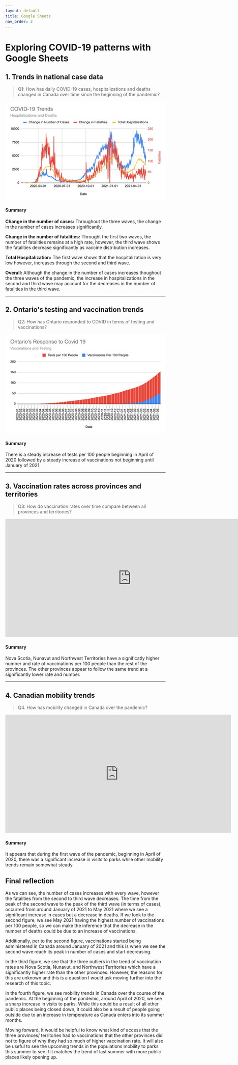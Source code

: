 ```yaml
---
layout: default
title: Google Sheets
nav_order: 2
---
```


# Exploring COVID-19 patterns with Google Sheets

## 1. Trends in national case data
> Q1: How has daily COVID-19 cases, hospitalizations and deaths changed in Canada over time since the beginning of the pandemic?

![figure1](/assets/img/figure1.jpg) 


#### Summary

**Change in the number of cases:** Throughout the three waves, the change in the number of cases increases significantly. 

**Change in the number of fatalities:** Throught the first two waves, the number of fatalities remains at a high rate, however, the third wave shows the fatalities decrease significantly as vaccine distribution increases. 

**Total Hospitalization:** The first wave shows that the hospitalization is very low however, increases through the second and third wave. 

**Overall:** Although the change in the number of cases increases thoughout the three waves of the pandemic, the increase in hospitalizations in the second and third wave may account for the decreases in the number of fatalities in the third wave. 

 
---

## 2. Ontario's testing and vaccination trends 
> Q2: How has Ontario responded to COVID in terms of testing and vaccinations? 

![figure2new](/assets/img/figure2new.jpg)

#### Summary
There is a steady increase of tests per 100 people beginning in April of 2020 followed by a steady increase of vaccinations not beginning until January of 2021. 

---

## 3. Vaccination rates across provinces and territories
> Q3: How do vaccination rates over time compare between all provinces and territories? 

<iframe width="789" height="371" seamless frameborder="0" scrolling="no" src="https://docs.google.com/spreadsheets/d/e/2PACX-1vTGJwzsqhVBwAH97WDFcy_QC2hBukEymk8QgswCjVI_OGyCXyaBdUwPI_X8AK-MUqT1YGuYRPRV57lo/pubchart?oid=233487689&amp;format=interactive"></iframe>


#### Summary
Nova Scotia, Nunavut and Northwest Territories have a significatly higher number and rate of vaccinations per 100 people than the rest of the provinces. The other provinces appear to follow the same trend at a significantly lower rate and number. 

---

## 4. Canadian mobility trends 
> Q4. How has mobility changed in Canada over the pandemic?

<iframe width="710" height="371" seamless frameborder="0" scrolling="no" src="https://docs.google.com/spreadsheets/d/e/2PACX-1vS3UJBOBHRzSkqSPRL1DYPEms4EeCBjkvjvqgf4UUEBMQt5FmSpWhBBupcqyYDoKpqjM18TMCkOAcYZ/pubchart?oid=1990379962&amp;format=interactive"></iframe>


#### Summary
It appears that during the first wave of the pandemic, beginning in April of 2020, there was a significant increase in visits to parks while other mobility trends remain somewhat steady.

## Final reflection

As we can see, the number of cases increases with every wave, however the fatalities from the second to third wave decreases. The time from the peak of the second wave to the peak of the third wave (in terms of cases), occurred from around January of 2021 to May 2021 where we see a significant increase in cases but a decrease in deaths. If we look to the second figure, we see May 2021 having the highest number of vaccinations per 100 people, so we can make the inference that the decrease in the number of deaths could be due to an increase of vaccinations.
 
Additionally, per to the second figure, vaccinations started being administered in Canada around January of 2021 and this is when we see the second wave reach its peak in number of cases and start decreasing. 

In the third figure, we see that the three outliers in the trend of vaccination rates are Nova Scotia, Nunavut, and Northwest Territories which have a significantly higher rate than the other provinces. However, the reasons for this are unknown and this is a question I would ask moving further into the research of this topic. 

In the fourth figure, we see mobility trends in Canada over the course of the pandemic. At the beginning of the pandemic, around April of 2020, we see a sharp increase in visits to parks. While this could be a result of all other public places being closed down, it could also be a result of people going outside due to an increase in temperature as Canada enters into its summer months. 

Moving forward, it would be helpful to know what kind of access that the three provinces/ territories had to vaccinations that the other provinces did not to figure of why they had so much of higher vaccination rate. It will also be useful to see the upcoming trends in the populations mobility to parks this summer to see if it matches the trend of last summer with more public places likely opening up. 



 

